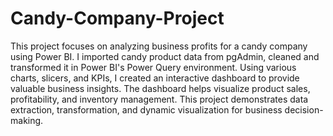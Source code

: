 # Candy-Company-Project
This project focuses on analyzing business profits for a candy company using Power BI.
I imported candy product data from pgAdmin, cleaned and transformed it in Power BI's Power Query environment.
Using various charts, slicers, and KPIs, I created an interactive dashboard to provide valuable business insights.
The dashboard helps visualize product sales, profitability, and inventory management.
This project demonstrates data extraction, transformation, and dynamic visualization for business decision-making.

